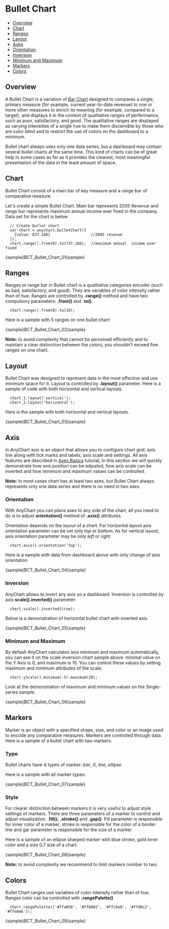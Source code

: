 # Bullet Chart

* [Overview](#overview)
* [Chart](#chart)
* [Ranges](#ranges)
* [Layout](#layout)
* [Axes](#axes)
 * [Orientation](#orientation)
 * [Inversion](#inversion)
 * [Minimum and Maximum](#minimum_and_maximum)
* [Markers](#markers)
* [Colors](#colors)
 
## Overview

A Bullet Chart is a variation of [Bar Chart](Bar_Chart) designed to compares a single, primary measure (for example, 
current year-to-date revenue) to one or more other measures to enrich its meaning (for example, 
compared to a target), and displays it in the context of qualitative ranges of performance, such as poor, 
satisfactory, and good. The qualitative ranges are displayed as varying intensities of a single hue to make them 
discernible by those who are color blind and to restrict the use of colors on the dashboard to a minimum.
  
  
Bullet chart always uses only one data series, but a dashboard may contain several bullet charts at the same time. 
This kind of charts can be of great help in some cases as far as it provides the clearest, 
most meaningful presentation of the data in the least amount of space.

## Chart

Bullet Chart consist of a main bar of key measure and a range bar of comparative measure. 
  
  
Let's create a simple Bullet Chart. Main bar represents 2005 Revenue and range bar represents maximum annual income 
ever fixed in the company. Data set for the chart is below

```
  // Create bullet chart
  var chart = anychart.bulletChart([
    {value: 637.166}                  //2005 revenue
  ]);
  chart.range().from(0).to(737.166);  //maximum annual  income ever fixed
```

{sample}BCT\_Bullet\_Chart\_01{sample}

## Ranges

Ranges or range bar in Bullet chart is a qualitative categories encoder (such as bad, satisfactory, 
and good). They are variables of color intensity rather than of hue. Ranges are controlled by **.range()** method and 
have two compulsory parameters: **.from()** and **.to()**. 

```
  chart.range().from(0).to(10);
```

Here is a sample with 5 ranges on one bullet chart:

{sample}BCT\_Bullet\_Chart\_02{sample}

**Note:** to avoid complexity that cannot be perceived efficiently and to maintain a clear distinction between the 
colors, you shouldn't exceed five ranges on one chart.

## Layout

Bullet Chart was designed to represent data in the most effective and use minimum space for it. Layout is controlled 
by **.layout()** parameter. Here is a sample of code with both horizontal and vertical layouts.

```
  chart_1.layout('vertical');
  chart_2.layout('horizontal');
```
Here is the sample with both horizontal and vertical layouts.

{sample}BCT\_Bullet\_Chart\_03{sample}

## Axis

In AnyChart axis is an object that allows you to configure chart grid, axis line along with tick marks and labels, axis 
scale and settings. All axis features are described in [Axes Basics](../Axes_Grid_Scales_Trends_etc/Axis_Basics) 
tutorial, In this section we will quickly demonstrate how axis position can be adjusted, how axis scale can be inverted 
and how minimum and maximum values can be controlled. 
  
  
**Note:** In most cases chart has at least two axes, but Bullet Chart always represents only one data series and 
there is no need in two axes.

### Orientation

With AnyChart you can place axes to any side of the chart, all you need to do is to adjust **orientation()** method of 
**.axis()** attributes.
  
  
Orientation depends on the layout of a chart. For horizontal layout axis orientation parameter can be set only *top* 
or *bottom*. As for vertical layout, axis orientation parameter may be only *left* or *right*

```
  chart.axis().orientation('top');
```

Here is a sample with data from dashboard above with only change of axis orientation

{sample}BCT\_Bullet\_Chart\_04{sample}

### Inversion

AnyChart allows to invert any axis on a dashboard. Inversion is controlled by axis **scale().inverted()** parameter:

```
  chart.scale().inverted(true);
```

Below is a demonstration of horizontal bullet chart with inverted axis. 

{sample}BCT\_Bullet\_Chart\_05{sample}

### Minimum and Maximum

By default AnyChart calculates axis minimum and maximum automatically, you can see it on the scale inversion chart 
sample above: minimal value on the Y Axis is 0, and maximum is 15. You can control these values by setting 
maximum and minimum attributes of the scale:

```
  chart.yScale().minimum(-5).maximum(20);
```

Look at the demonstration of maximum and minimum values on the Single-series sample:

{sample}BCT\_Bullet\_Chart\_06{sample}

## Markers

Marker is an object with a specified shape, size, and color or an image used to encode any comparative measures. 
Markers are controlled through data. Here is a sample of a bullet chart with two markers.

### Type

Bullet charts have 4 types of marker: *bar*, *X*, *line*, *ellipse*. 

Here is a sample with all marker types:

{sample}BCT\_Bullet\_Chart\_07{sample}

### Style

For clearer distinction between markers it is very useful to adjust style settings of markers. There are three 
parameters of a marker to control and adjust visualization: **.fill()**, **.stroke()** and **.gap()**. Fill parameter
 is responsible for inner color of a marker, stroke is responsible for the color of a border line and gar parameter 
is responsible for the size of a marker.
  
  
Here is a sample of an ellipse sharped marker with blue stroke, gold inner color and a size 0.7 size of a chart. 

{sample}BCT\_Bullet\_Chart\_08{sample}

**Note:** to avoid complexity we recommend to limit markers number to two. 

## Colors

Bullet Chart ranges use variables of color intensity rather than of hue. Ranges color can ba controlled with 
**.rangePalette()**

```
  chart.rangePalette(['#ffa058', '#ffb082', '#ffc0a8', '#ffd0c2', '#ffe0e6']);
```

{sample}BCT\_Bullet\_Chart\_09{sample}
